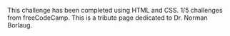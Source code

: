 This challenge has been completed using HTML and CSS. 1/5 challenges from freeCodeCamp. This is a tribute page dedicated to Dr. Norman Borlaug.
